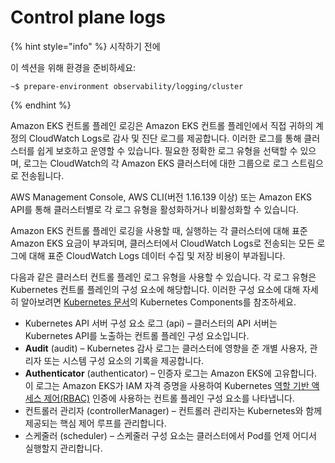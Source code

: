 # Control plane logs

{% hint style="info" %}
시작하기 전에&#x20;

이 섹션을 위해 환경을 준비하세요:

```
~$ prepare-environment observability/logging/cluster 
```
{% endhint %}



Amazon EKS 컨트롤 플레인 로깅은 Amazon EKS 컨트롤 플레인에서 직접 귀하의 계정의 CloudWatch Logs로 감사 및 진단 로그를 제공합니다. 이러한 로그를 통해 클러스터를 쉽게 보호하고 운영할 수 있습니다. 필요한 정확한 로그 유형을 선택할 수 있으며, 로그는 CloudWatch의 각 Amazon EKS 클러스터에 대한 그룹으로 로그 스트림으로 전송됩니다.

AWS Management Console, AWS CLI(버전 1.16.139 이상) 또는 Amazon EKS API를 통해 클러스터별로 각 로그 유형을 활성화하거나 비활성화할 수 있습니다.

Amazon EKS 컨트롤 플레인 로깅을 사용할 때, 실행하는 각 클러스터에 대해 표준 Amazon EKS 요금이 부과되며, 클러스터에서 CloudWatch Logs로 전송되는 모든 로그에 대해 표준 CloudWatch Logs 데이터 수집 및 저장 비용이 부과됩니다.

다음과 같은 클러스터 컨트롤 플레인 로그 유형을 사용할 수 있습니다. 각 로그 유형은 Kubernetes 컨트롤 플레인의 구성 요소에 해당합니다. 이러한 구성 요소에 대해 자세히 알아보려면 [Kubernetes 문서](https://kubernetes.io/docs/concepts/overview/components/)의 Kubernetes Components를 참조하세요.

* Kubernetes API 서버 구성 요소 로그 (api) – 클러스터의 API 서버는 Kubernetes API를 노출하는 컨트롤 플레인 구성 요소입니다.&#x20;
* **Audit** (audit) – Kubernetes 감사 로그는 클러스터에 영향을 준 개별 사용자, 관리자 또는 시스템 구성 요소의 기록을 제공합니다.&#x20;
* **Authenticator** (authenticator) – 인증자 로그는 Amazon EKS에 고유합니다. 이 로그는 Amazon EKS가 IAM 자격 증명을 사용하여 Kubernetes [역할 기반 액세스 제어(RBAC)](https://kubernetes.io/docs/reference/access-authn-authz/rbac/) 인증에 사용하는 컨트롤 플레인 구성 요소를 나타냅니다.&#x20;
* 컨트롤러 관리자 (controllerManager) – 컨트롤러 관리자는 Kubernetes와 함께 제공되는 핵심 제어 루프를 관리합니다.&#x20;
* 스케줄러 (scheduler) – 스케줄러 구성 요소는 클러스터에서 Pod를 언제 어디서 실행할지 관리합니다.
